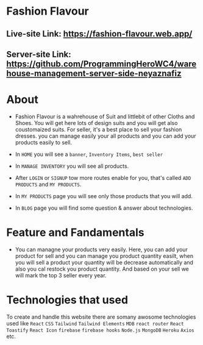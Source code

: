 # Fashion Flavour

## Live-site Link: https://fashion-flavour.web.app/

## Server-site Link: https://github.com/ProgrammingHeroWC4/warehouse-management-server-side-neyaznafiz


# About

- Fashion Flavour is a wahrehouse of Suit and littlebit of other Cloths and Shoes. You will get here lots of design suits and you will get also coustomaized suits. For seller, it's a best place to sell your fashion dresses. you can manage easily your all products and you can add your products easily to sell.

- In `HOME` you will see a `banner`, `Inventory Items`, `best seller`
- In `MANAGE INVENTORY` you will see all products.
- After `LOGIN` or `SIGNUP` tow more routes enable for you, that's called `ADD PRODUCTS` and `MY PRODUCTS`.
- In `MY PRODUCTS` page you will see only those products that you will add.
- In `BLOG` page you will find some question & answer about technologies.

# Feature and Fandamentals

- You can managne your products very easily. Here, you can add your product for sell and you can manage you product quantity easilt, when you will sell a product your quantity will be decrease automatically and also you cal restock you product quantity. And based on your sell we will mark the top 3 seller every year.

# Technologies that used

To create and handle this website there are somany awosome technologies used like `React` `CSS` `Tailwind` `Tailwind Elements` `MDB` `react router` `React Toastify` `React Icon` `firebase` `firebase hooks` `Node.js` `MongoDB` `Heroku` `Axios` etc.